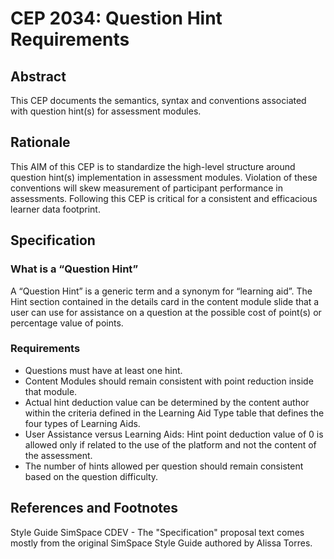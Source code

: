 # CEP 2034: Question Hint Requirements
 
## Abstract

This CEP documents the semantics, syntax and conventions associated with question hint(s) for assessment modules. 

## Rationale

This AIM of this CEP is to standardize the high-level structure around question hint(s) implementation in assessment modules. Violation of these conventions will skew measurement of participant performance in assessments. Following this CEP is critical for a consistent and efficacious learner data footprint.  

## Specification

### What is a “Question Hint”

A “Question Hint” is a generic term and a synonym for “learning aid”. The Hint section contained in the details card in the content module slide that a user can use for assistance on a question at the possible cost of point(s) or percentage value of points.

### Requirements

*  Questions must have at least one hint.
*  Content Modules should remain consistent with point reduction inside that module.
*  Actual hint deduction value can be determined by the content author within the criteria defined in the Learning Aid Type table that defines the four types of Learning Aids. 
*  User Assistance versus Learning Aids: Hint point deduction value of 0 is allowed only if related to the use of the platform and not the content of the assessment.
*  The number of hints allowed per question should remain consistent based on the question difficulty.



## References and Footnotes

Style Guide SimSpace CDEV - The "Specification" proposal text comes mostly from the original SimSpace Style Guide authored by Alissa Torres.


